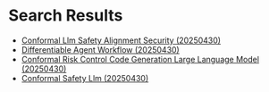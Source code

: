 # Search Results

- [Conformal Llm Safety Alignment Security (20250430)](2025/04/20250430_conformal_llm_safety_alignment_security.md)
- [Differentiable Agent Workflow (20250430)](2025/04/20250430_differentiable_agent_workflow.md)
- [Conformal Risk Control Code Generation Large Language Model (20250430)](2025/04/20250430_conformal_risk_control_code_generation_large_language_model.md)
- [Conformal Safety Llm (20250430)](2025/04/20250430_conformal_safety_llm.md)
